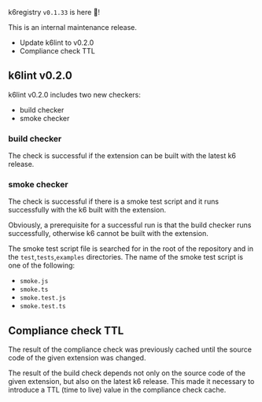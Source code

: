 k6registry `v0.1.33` is here 🎉!

This is an internal maintenance release.
- Update k6lint to v0.2.0
- Compliance check TTL

## k6lint v0.2.0

k6lint v0.2.0 includes two new checkers:

- build checker
- smoke checker

### build checker

The check is successful if the extension can be built with the latest k6 release.

### smoke checker

The check is successful if there is a smoke test script and it runs successfully with the k6 built with the extension.

Obviously, a prerequisite for a successful run is that the build checker runs successfully, otherwise k6 cannot be built with the extension.

The smoke test script file is searched for in the root of the repository and in the `test`,`tests`,`examples` directories. The name of the smoke test script is one of the following:
  - `smoke.js`
  - `smoke.ts`
  - `smoke.test.js`
  - `smoke.test.ts`

## Compliance check TTL

The result of the compliance check was previously cached until the source code of the given extension was changed.

The result of the build check depends not only on the source code of the given extension, but also on the latest k6 release. This made it necessary to introduce a TTL (time to live) value in the compliance check cache.

